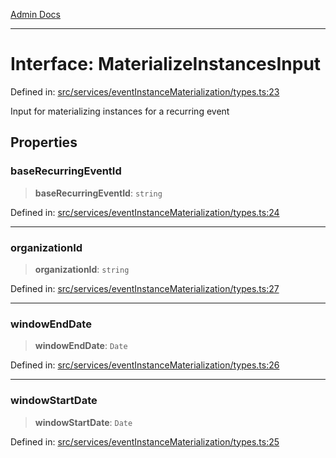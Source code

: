 [Admin Docs](/)

***

# Interface: MaterializeInstancesInput

Defined in: [src/services/eventInstanceMaterialization/types.ts:23](https://github.com/gautam-divyanshu/talawa-api/blob/22f85ff86fcf5f38b53dcdb9fe90ab33ea32d944/src/services/eventInstanceMaterialization/types.ts#L23)

Input for materializing instances for a recurring event

## Properties

### baseRecurringEventId

> **baseRecurringEventId**: `string`

Defined in: [src/services/eventInstanceMaterialization/types.ts:24](https://github.com/gautam-divyanshu/talawa-api/blob/22f85ff86fcf5f38b53dcdb9fe90ab33ea32d944/src/services/eventInstanceMaterialization/types.ts#L24)

***

### organizationId

> **organizationId**: `string`

Defined in: [src/services/eventInstanceMaterialization/types.ts:27](https://github.com/gautam-divyanshu/talawa-api/blob/22f85ff86fcf5f38b53dcdb9fe90ab33ea32d944/src/services/eventInstanceMaterialization/types.ts#L27)

***

### windowEndDate

> **windowEndDate**: `Date`

Defined in: [src/services/eventInstanceMaterialization/types.ts:26](https://github.com/gautam-divyanshu/talawa-api/blob/22f85ff86fcf5f38b53dcdb9fe90ab33ea32d944/src/services/eventInstanceMaterialization/types.ts#L26)

***

### windowStartDate

> **windowStartDate**: `Date`

Defined in: [src/services/eventInstanceMaterialization/types.ts:25](https://github.com/gautam-divyanshu/talawa-api/blob/22f85ff86fcf5f38b53dcdb9fe90ab33ea32d944/src/services/eventInstanceMaterialization/types.ts#L25)
